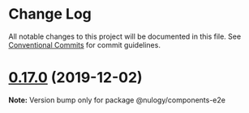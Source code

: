 # Change Log

All notable changes to this project will be documented in this file.
See [Conventional Commits](https://conventionalcommits.org) for commit guidelines.

# [0.17.0](https://github.com/nulogy/design-system/compare/v0.16.4...v0.17.0) (2019-12-02)

**Note:** Version bump only for package @nulogy/components-e2e
